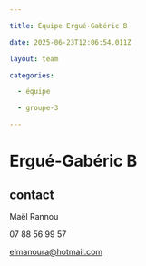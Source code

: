 ```yaml
---

title: Équipe Ergué-Gabéric B

date: 2025-06-23T12:06:54.011Z

layout: team

categories:

  - équipe

  - groupe-3

---
```


# Ergué-Gabéric B



## contact 

Maël Rannou

07 88 56 99 57

elmanoura@hotmail.com


